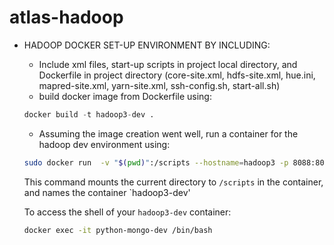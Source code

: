 # atlas-hadoop

- HADOOP DOCKER SET-UP ENVIRONMENT BY INCLUDING:
    - Include xml files, start-up scripts in project local directory, and Dockerfile in project directory  (core-site.xml, hdfs-site.xml, hue.ini, mapred-site.xml, yarn-site.xml, ssh-config.sh, start-all.sh)
    - build docker image from Dockerfile using:
    
    ```python
    docker build -t hadoop3-dev .
    ```
    
    - Assuming the image creation went well, run a container for the hadoop dev environment using:
    
    ```bash
    sudo docker run  -v "$(pwd)":/scripts --hostname=hadoop3 -p 8088:8088 -p 9870:9870 -p 9864:9864 -p 19888:19888 -p 8042:8042 -p 8888:8888 --name hadoop3-dev -d hadoop3-dev
    ```
    
    This command mounts the current directory to `/scripts` in the container, and names the container `hadoop3-dev'
    
    To access the shell of your `hadoop3-dev` container:
    ```bash
    docker exec -it python-mongo-dev /bin/bash
    ```
